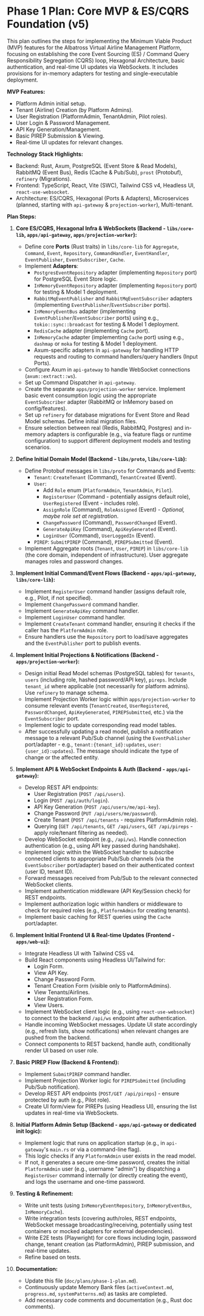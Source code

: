 # Phase 1 Plan: Core MVP & ES/CQRS Foundation (v5)

This plan outlines the steps for implementing the Minimum Viable Product (MVP) features for the Albatross Virtual Airline Management Platform, focusing on establishing the core Event Sourcing (ES) / Command Query Responsibility Segregation (CQRS) loop, Hexagonal Architecture, basic authentication, and real-time UI updates via WebSockets. It includes provisions for in-memory adapters for testing and single-executable deployment.

**MVP Features:**

* Platform Admin initial setup.
* Tenant (Airline) Creation (by Platform Admins).
* User Registration (PlatformAdmin, TenantAdmin, Pilot roles).
* User Login & Password Management.
* API Key Generation/Management.
* Basic PIREP Submission & Viewing.
* Real-time UI updates for relevant changes.

**Technology Stack Highlights:**

* Backend: Rust, Axum, PostgreSQL (Event Store & Read Models), RabbitMQ (Event Bus), Redis (Cache & Pub/Sub), `prost` (Protobuf), `refinery` (Migrations).
* Frontend: TypeScript, React, Vite (SWC), Tailwind CSS v4, Headless UI, `react-use-websocket`.
* Architecture: ES/CQRS, Hexagonal (Ports & Adapters), Microservices (planned, starting with `api-gateway` & `projection-worker`), Multi-tenant.

**Plan Steps:**

1. **Core ES/CQRS, Hexagonal Infra & WebSockets (Backend - `libs/core-lib`, `apps/api-gateway`, `apps/projection-worker`):**
    * Define core **Ports** (Rust traits) in `libs/core-lib` for `Aggregate`, `Command`, `Event`, `Repository`, `CommandHandler`, `EventHandler`, `EventPublisher`, `EventSubscriber`, `Cache`.
    * Implement **Adapters**:
        * `PostgresEventRepository` adapter (implementing `Repository` port) for PostgreSQL Event Store logic.
        * `InMemoryEventRepository` adapter (implementing `Repository` port) for testing & Model 1 deployment.
        * `RabbitMqEventPublisher` and `RabbitMqEventSubscriber` adapters (implementing `EventPublisher`/`EventSubscriber` ports).
        * `InMemoryEventBus` adapter (implementing `EventPublisher`/`EventSubscriber` ports) using e.g., `tokio::sync::broadcast` for testing & Model 1 deployment.
        * `RedisCache` adapter (implementing `Cache` port).
        * `InMemoryCache` adapter (implementing `Cache` port) using e.g., `dashmap` or `moka` for testing & Model 1 deployment.
        * Axum-specific adapters in `api-gateway` for handling HTTP requests and routing to command handlers/query handlers (Input Ports).
    * Configure Axum in `api-gateway` to handle WebSocket connections (`axum::extract::ws`).
    * Set up Command Dispatcher in `api-gateway`.
    * Create the separate `apps/projection-worker` service. Implement basic event consumption logic using the appropriate `EventSubscriber` adapter (RabbitMQ or InMemory based on config/features).
    * Set up `refinery` for database migrations for Event Store and Read Model schemas. Define initial migration files.
    * Ensure selection between real (Redis, RabbitMQ, Postgres) and in-memory adapters is configurable (e.g., via feature flags or runtime configuration) to support different deployment models and testing scenarios.

2. **Define Initial Domain Model (Backend - `libs/proto`, `libs/core-lib`):**
    * Define Protobuf messages in `libs/proto` for Commands and Events:
        * `Tenant`: `CreateTenant` (Command), `TenantCreated` (Event).
        * `User`:
            * Add `Role` enum (`PlatformAdmin`, `TenantAdmin`, `Pilot`).
            * `RegisterUser` (Command - potentially assigns default role), `UserRegistered` (Event - includes role).
            * `AssignRole` (Command), `RoleAssigned` (Event) - *Optional, maybe role set at registration*.
            * `ChangePassword` (Command), `PasswordChanged` (Event).
            * `GenerateApiKey` (Command), `ApiKeyGenerated` (Event).
            * `LoginUser` (Command), `UserLoggedIn` (Event).
        * `PIREP`: `SubmitPIREP` (Command), `PIREPSubmitted` (Event).
    * Implement Aggregate roots (`Tenant`, `User`, `PIREP`) in `libs/core-lib` (the core domain, independent of infrastructure). User aggregate manages roles and password changes.

3. **Implement Initial Command/Event Flows (Backend - `apps/api-gateway`, `libs/core-lib`):**
    * Implement `RegisterUser` command handler (assigns default role, e.g., Pilot, if not specified).
    * Implement `ChangePassword` command handler.
    * Implement `GenerateApiKey` command handler.
    * Implement `LoginUser` command handler.
    * Implement `CreateTenant` command handler, ensuring it checks if the caller has the `PlatformAdmin` role.
    * Ensure handlers use the `Repository` port to load/save aggregates and the `EventPublisher` port to publish events.

4. **Implement Initial Projections & Notifications (Backend - `apps/projection-worker`):**
    * Design initial Read Model schemas (PostgreSQL tables) for `tenants`, `users` (including role, hashed password/API key), `pireps`. Include `tenant_id` where applicable (not necessarily for platform admins). Use `refinery` to manage schema.
    * Implement Projection Worker logic within `apps/projection-worker` to consume relevant events (`TenantCreated`, `UserRegistered`, `PasswordChanged`, `ApiKeyGenerated`, `PIREPSubmitted`, etc.) via the `EventSubscriber` port.
    * Implement logic to update corresponding read model tables.
    * After successfully updating a read model, publish a notification message to a relevant Pub/Sub channel (using the `EventPublisher` port/adapter - e.g., `tenant:{tenant_id}:updates`, `user:{user_id}:updates`). The message should indicate the type of change or the affected entity.

5. **Implement API & WebSocket Endpoints & Auth (Backend - `apps/api-gateway`):**
    * Develop REST API endpoints:
        * User Registration (`POST /api/users`).
        * Login (`POST /api/auth/login`).
        * API Key Generation (`POST /api/users/me/api-key`).
        * Change Password (`PUT /api/users/me/password`).
        * Create Tenant (`POST /api/tenants` - requires PlatformAdmin role).
        * Querying (`GET /api/tenants`, `GET /api/users`, `GET /api/pireps` - apply role/tenant filtering as needed).
    * Develop WebSocket endpoint (e.g., `/api/ws`). Handle connection authentication (e.g., using API key passed during handshake).
    * Implement logic within the WebSocket handler to subscribe connected clients to appropriate Pub/Sub channels (via the `EventSubscriber` port/adapter) based on their authenticated context (user ID, tenant ID).
    * Forward messages received from Pub/Sub to the relevant connected WebSocket clients.
    * Implement authentication middleware (API Key/Session check) for REST endpoints.
    * Implement authorization logic within handlers or middleware to check for required roles (e.g., `PlatformAdmin` for creating tenants).
    * Implement basic caching for REST queries using the `Cache` port/adapter.

6. **Implement Initial Frontend UI & Real-time Updates (Frontend - `apps/web-ui`):**
    * Integrate Headless UI with Tailwind CSS v4.
    * Build React components using Headless UI/Tailwind for:
        * Login Form.
        * View API Key.
        * Change Password Form.
        * Tenant Creation Form (visible only to PlatformAdmins).
        * View Tenants/Airlines.
        * User Registration Form.
        * View Users.
    * Implement WebSocket client logic (e.g., using `react-use-websocket`) to connect to the backend `/api/ws` endpoint after authentication.
    * Handle incoming WebSocket messages. Update UI state accordingly (e.g., refresh lists, show notifications) when relevant changes are pushed from the backend.
    * Connect components to REST backend, handle auth, conditionally render UI based on user role.

7. **Basic PIREP Flow (Backend & Frontend):**
    * Implement `SubmitPIREP` command handler.
    * Implement Projection Worker logic for `PIREPSubmitted` (including Pub/Sub notification).
    * Develop REST API endpoints (`POST/GET /api/pireps`) - ensure protected by auth (e.g., Pilot role).
    * Create UI form/view for PIREPs (using Headless UI), ensuring the list updates in real-time via WebSockets.

8. **Initial Platform Admin Setup (Backend - `apps/api-gateway` or dedicated init logic):**
    * Implement logic that runs on application startup (e.g., in `api-gateway`'s `main.rs` or via a command-line flag).
    * This logic checks if any `PlatformAdmin` user exists in the read model.
    * If not, it generates a secure one-time password, creates the initial `PlatformAdmin` user (e.g., username "admin") by dispatching a `RegisterUser` command internally (or directly creating the event), and logs the username and one-time password.

9. **Testing & Refinement:**
    * Write unit tests (using `InMemoryEventRepository`, `InMemoryEventBus`, `InMemoryCache`).
    * Write integration tests (covering auth/roles, REST endpoints, WebSocket message broadcasting/receiving, potentially using test containers or mocked adapters for external dependencies).
    * Write E2E tests (Playwright) for core flows including login, password change, tenant creation (as PlatformAdmin), PIREP submission, and real-time updates.
    * Refine based on tests.

10. **Documentation:**
    * Update this file (`doc/plans/phase-1-plan.md`).
    * Continuously update Memory Bank files (`activeContext.md`, `progress.md`, `systemPatterns.md`) as tasks are completed.
    * Add necessary code comments and documentation (e.g., Rust doc comments).
